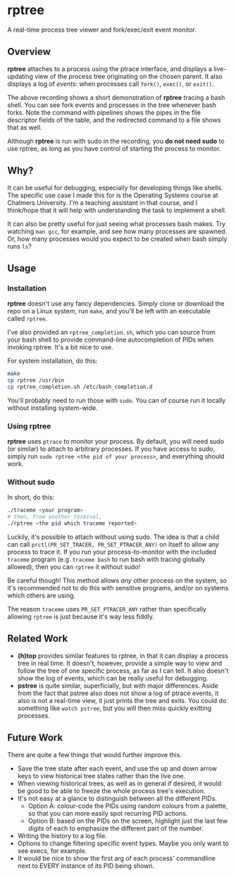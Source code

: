 # rptree

A real-time process tree viewer and fork/exec/exit event monitor.

## Overview

**rptree** attaches to a process using the ptrace interface, and displays a live-updating view of the process tree originating on the chosen parent. It also displays a log of _events_: when processes call `fork()`, `exec()`, or `exit()`.

<script src="https://asciinema.org/a/Rf1mGtrqevPuBgTfP6irYPSwb.js" id="asciicast-Rf1mGtrqevPuBgTfP6irYPSwb" async="true"></script>

The above recording shows a short demonstration of **rptree** tracing a bash shell. You can see fork events and processes in the tree whenever bash forks. Note the command with pipelines shows the pipes in the file descriptor fields of the table, and the redirected command to a file shows that as well.

Although **rptree** is run with sudo in the recording, you **do not need sudo** to use rptree, as long as you have control of starting the process to monitor.

## Why?

It can be useful for debugging, especially for developing things like shells. The specific use case I made this for is the Operating Systems course at Chalmers University. I'm a teaching assistant in that course, and I think/hope that it will help with understanding the task to implement a shell.

It can also be pretty useful for just seeing what processes bash makes. Try watching `man gcc`, for example, and see how many processes are spawned. Or, how many processes would you expect to be created when bash simply runs `ls`?

## Usage

### Installation

**rptree** doesn't use any fancy dependencies. Simply clone or download the repo on a Linux system, run `make`, and you'll be left with an executable called `rptree`.

I've also provided an `rptree_completion.sh`, which you can source from your bash shell to provide command-line autocompletion of PIDs when invoking rptree. It's a bit nice to use.

For system installation, do this:

```sh
make
cp rptree /usr/bin
cp rptree_completion.sh /etc/bash_completion.d
```

You'll probably need to run those with `sudo`. You can of course run it locally without installing system-wide.

### Using **rptree**

**rptree** uses `ptrace` to monitor your process. By default, you will need sudo (or similar) to attach to arbitrary processes. If you have access to sudo, simply run `sudo rptree <the pid of your process>`, and everything should work.

### Without sudo

In short, do this:

```sh
./traceme <your program>
# then, from another terminal,
./rptree <the pid which traceme reported>
```

Luckily, it's possible to attach without using sudo. The idea is that a child can call `prctl(PR_SET_TRACER, PR_SET_PTRACER_ANY)` on itself to allow any process to trace it. If you run your process-to-monitor with the included `traceme` program (e.g. `traceme bash` to run bash with tracing globally allowed), then you can `rptree` it without sudo!

Be careful though! This method allows _any_ other process on the system, so it's recommended not to do this with sensitive programs, and/or on systems which others are using.

The reason `traceme` uses `PR_SET_PTRACER_ANY` rather than specifically allowing `rptree` is just because it's way less fiddly.

## Related Work

 - **(h)top** provides similar features to rptree, in that it can display a process tree in real time. It doesn't, however, provide a simple way to view and follow the tree of one specific process, as far as I can tell. It also doesn't show the log of events, which can be really useful for debugging.
 - **pstree** is quite similar, superficially, but with major differences. Aside from the fact that pstree also does not show a log of ptrace events, it also is not a real-time view, it just prints the tree and exits. You could do something like `watch pstree`, but you will then miss quickly exitting processes.

## Future Work

There are quite a few things that would further improve this.

 - Save the tree state after each event, and use the up and down arrow keys to view historical tree states rather than the live one.
 - When viewing historical trees, as well as in general if desired, it would be good to be able to freeze the whole process tree's execution.
 - It's not easy at a glance to distinguish between all the different PIDs.
   - Option A: colour-code the PIDs using random colours from a palette, so that you can more easily spot recurring PID actions.
   - Option B: based on the PIDs on the screen, highlight just the last few digits of each to emphasize the different part of the number.
 - Writing the history to a log file.
 - Options to change filtering specific event types. Maybe you only want to see execs, for example.
 - It would be nice to show the first arg of each process' commandline next to EVERY instance of its PID being shown.
